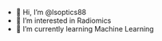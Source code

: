 - 👋 Hi, I’m @lsoptics88
- 👀 I’m interested in Radiomics
- 🌱 I’m currently learning Machine Learning

<!---
lsoptics88/lsoptics88 is a ✨ special ✨ repository because its `README.md` (this file) appears on your GitHub profile.
You can click the Preview link to take a look at your changes.
--->
